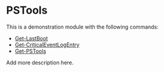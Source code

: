 # PSTools

This is a demonstration module with the following commands:

- [Get-LastBoot](docs/Get-LastBoot.md)
- [Get-CriticalEventLogEntry](docs/Get-CriticalEventLogEntry.md)
- [Get-PSTools](docs/Get-PSTools.md)

Add more description here.